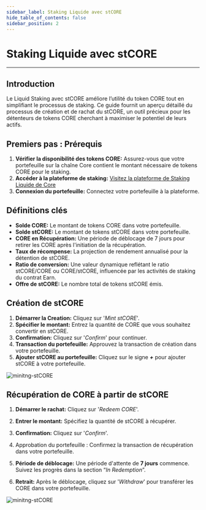 ```yaml
---
sidebar_label: Staking Liquide avec stCORE
hide_table_of_contents: false
sidebar_position: 2
---
```


# Staking Liquide avec stCORE

---

## Introduction

Le Liquid Staking avec stCORE améliore l’utilité du token CORE tout en simplifiant le processus de staking. Ce guide fournit un aperçu détaillé du processus de création et de rachat du stCORE, un outil précieux pour les détenteurs de tokens CORE cherchant à maximiser le potentiel de leurs actifs.

## Premiers pas : Prérequis

1. **Vérifier la disponibilité des tokens CORE:** Assurez-vous que votre portefeuille sur la chaîne Core contient le montant nécessaire de tokens CORE pour le staking.
2. **Accéder à la plateforme de staking:** [Visitez la plateforme de Staking Liquide de Core](https://stake.coredao.org/stcore)
3. **Connexion du portefeuille:** Connectez votre portefeuille à la plateforme.

## Définitions clés

- **Solde CORE:** Le montant de tokens CORE dans votre portefeuille.
- **Solde stCORE:** Le montant de tokens stCORE dans votre portefeuille.
- **CORE en Récupération:** Une période de déblocage de 7 jours pour retirer les CORE après l'initiation de la récupération.
- **Taux de récompense:** La projection de rendement annualisé pour la détention de stCORE.
- **Ratio de conversion:** Une valeur dynamique reflétant le ratio stCORE/CORE ou CORE/stCORE, influencée par les activités de staking du contrat Earn.
- **Offre de stCORE:** Le nombre total de tokens stCORE émis.

## Création de stCORE

1. **Démarrer la Creation:** Cliquez sur '_Mint stCORE_'.
2. **Spécifier le montant:** Entrez la quantité de CORE que vous souhaitez convertir en stCORE.
3. **Confirmation:** Cliquez sur '_Confirm_' pour continuer.
4. **Transaction du portefeuille:** Approuvez la transaction de création dans votre portefeuille.
5. **Ajouter stCORE au portefeuille:** Cliquez sur le signe **_+_** pour ajouter stCORE à votre portefeuille.

![minitng-stCORE](../../../../static/img/stCore/mint-stcore.png)

## Récupération de CORE à partir de stCORE

1. **Démarrer le rachat:** Cliquez sur '_Redeem CORE_'.

2. **Entrer le montant:** Spécifiez la quantité de stCORE à récupérer.

3. **Confirmation:** Cliquez sur '_Confirm_'.

4. Approbation du portefeuille : Confirmez la transaction de récupération dans votre portefeuille.

5. **Période de déblocage:** Une période d'attente de **7 jours** commence. Suivez les progrès dans la section “_In Redemption_”.

6. **Retrait:** Après le déblocage, cliquez sur '_Withdraw_' pour transférer les CORE dans votre portefeuille.

![minitng-stCORE](../../../../static/img/stCore/redeem-stcore.png)

